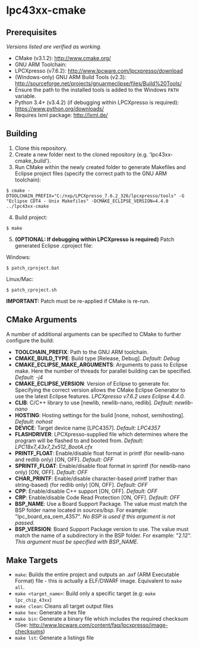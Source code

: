 # lpc43xx-cmake
## Prerequisites
*Versions listed are verified as working.*
* CMake (v3.1.2): http://www.cmake.org/
* GNU ARM Toolchain:
 * LPCXpresso (v7.6.2): http://www.lpcware.com/lpcxpresso/download
* (Windows-only) GNU ARM Build Tools (v2.3): http://sourceforge.net/projects/gnuarmeclipse/files/Build%20Tools/
 * Ensure the path to the installed tools is added to the Windows `PATH` variable.
* Python 3.4+ (v3.4.2) (if debugging within LPCXpresso is required): https://www.python.org/downloads/
 * Requires lxml package: http://lxml.de/

## Building
1) Clone this repository.  
2) Create a new folder next to the cloned repository (e.g. 'lpc43xx-cmake_build').  
3) Run CMake within the newly created folder to generate Makefiles and Eclipse project files (specify the correct path to the GNU ARM toolchain):  
```
$ cmake -DTOOLCHAIN_PREFIX="C:/nxp/LPCXpresso_7.6.2_326/lpcxpresso/tools" -G "Eclipse CDT4 - Unix Makefiles" -DCMAKE_ECLIPSE_VERSION=4.4.0 ../lpc43xx-cmake
```
4) Build project:  
```
$ make
```
5) **(OPTIONAL: If debugging within LPCXpresso is required)** Patch generated Eclipse .cproject file:  

Windows:
```
$ patch_cproject.bat
```
Linux/Mac:
```
$ patch_cproject.sh
```
**IMPORTANT:** Patch must be re-applied if CMake is re-run.

## CMake Arguments
A number of additional arguments can be specified to CMake to further configure the build:
* **TOOLCHAIN_PREFIX**: Path to the GNU ARM toolchain.
* **CMAKE_BUILD_TYPE**: Build type [Release, Debug]. *Default: Debug*
* **CMAKE_ECLIPSE_MAKE_ARGUMENTS**: Arguments to pass to Eclipse make. Here the number of threads for parallel building can be specified. *Default: -j4*
* **CMAKE_ECLIPSE_VERSION**: Version of Eclipse to generate for. Specifying the correct version allows the CMake Eclipse Generator to use the latest Eclipse features. *LPCXpresso v7.6.2 uses Eclipse 4.4.0.*
* **CLIB**: C/C++ library to use [newlib, newlib-nano, redlib]. *Default: newlib-nano*
* **HOSTING**: Hosting settings for the build [none, nohost, semihosting]. *Default: nohost*
* **DEVICE**: Target device name [LPC4357]. *Default: LPC4357*
* **FLASHDRIVER**: LPCXpresso-supplied file which determines where the program will be flashed to and booted from. *Default: LPC18x7_43x7_2x512_BootA.cfx*
* **PRINTF_FLOAT**: Enable/disable float format in printf (for newlib-nano and redlib only) [ON, OFF]. *Default: OFF*
* **SPRINTF_FLOAT**: Enable/disable float format in sprintf (for newlib-nano only) [ON, OFF]. *Default: OFF*
* **CHAR_PRINTF**: Enable/disable character-based printf (rather than string-based) (for redlib only) [ON, OFF]. *Default: OFF*
* **CPP**: Enable/disable C++ support [ON, OFF]. *Default: OFF*
* **CRP**: Enable/disable Code Read Protection [ON, OFF]. *Default: OFF*
* **BSP_NAME**: Use a Board Support Package. The value must match the BSP folder name located in *sources/bsp*. For example: "lpc_board_ea_oem_4357". *No BSP is used if this argument is not passed.*
* **BSP_VERSION**: Board Support Package version to use. The value must match the name of a subdirectory in the BSP folder. For example: "2.12". *This argument must be specified with BSP_NAME.*

## Make Targets
* ```make```: Builds the entire project and outputs an .axf (ARM Executable Format) file - this is actually a ELF/DWARF image. Equivalent to ```make all```.
* ```make <target_name>```: Build only a specific target (e.g: ```make lpc_chip_43xx```)
* ```make clean```: Cleans all target output files
* ```make hex```: Generate a hex file
* ```make bin```: Generate a binary file which includes the required checksum (See: http://www.lpcware.com/content/faq/lpcxpresso/image-checksums)
* ```make lst```: Generate a listings file
